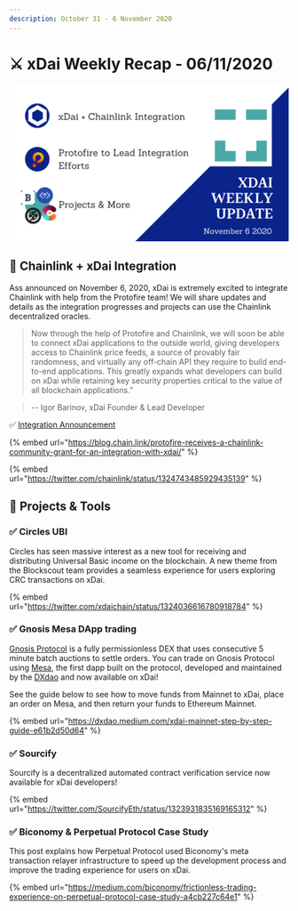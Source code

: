 ```yaml
---
description: October 31 - 6 November 2020
---
```


# ⚔️ xDai Weekly Recap - 06/11/2020

![](../../../.gitbook/assets/green-and-black-modern-sales-marketing-presentation%20%2817%29.png)

## 🔗 Chainlink + xDai Integration

Ass announced on November 6, 2020, xDai is extremely excited to integrate Chainlink with help from the Protofire team! We will share updates and details as the integration progresses and projects can use the Chainlink decentralized oracles.

> Now through the help of Protofire and Chainlink, we will soon be able to connect xDai applications to the outside world, giving developers access to Chainlink price feeds, a source of provably fair randomness, and virtually any off-chain API they require to build end-to-end applications. This greatly expands what developers can build on xDai while retaining key security properties critical to the value of all blockchain applications.”

> -- Igor Barinov, xDai Founder & Lead Developer

✅ [Integration Announcement](chainlink-integration.md)

{% embed url="https://blog.chain.link/protofire-receives-a-chainlink-community-grant-for-an-integration-with-xdai/" %}

{% embed url="https://twitter.com/chainlink/status/1324743485929435139" %}

## 🦋 Projects & Tools

### ✅ Circles UBI

Circles has seen massive interest as a new tool for receiving and distributing Universal Basic income on the blockchain. A new theme from the Blockscout team provides a seamless experience for users exploring CRC transactions on xDai.

{% embed url="https://twitter.com/xdaichain/status/1324036616780918784" %}

### ✅ Gnosis Mesa DApp trading

[Gnosis Protocol](https://docs.gnosis.io/protocol) is a fully permissionless DEX that uses consecutive 5 minute batch auctions to settle orders. You can trade on Gnosis Protocol using [Mesa](https://mesa.eth.link/), the first dapp built on the protocol, developed and maintained by the [DXdao](https://dxdao.eth.link/) and now available on xDai!

See the guide below to see how to move funds from Mainnet to xDai, place an order on Mesa, and then return your funds to Ethereum Mainnet.

{% embed url="https://dxdao.medium.com/xdai-mainnet-step-by-step-guide-e61b2d50d64" %}

### ✅ Sourcify

Sourcify is a decentralized automated contract verification service now available for xDai developers!

{% embed url="https://twitter.com/SourcifyEth/status/1323931835169165312" %}

### ✅ Biconomy & Perpetual Protocol Case Study

This post explains how Perpetual Protocol used Biconomy's meta transaction relayer infrastructure to speed up the development process and improve the trading experience for users on xDai.

{% embed url="https://medium.com/biconomy/frictionless-trading-experience-on-perpetual-protocol-case-study-a4cb227c64e1" %}



